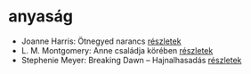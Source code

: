 # anyaság

- Joanne Harris: Ötnegyed narancs [részletek](_details/Joanne%20Harris.md#id_1123)
- L. M. Montgomery: Anne családja körében [részletek](_details/L.%20M.%20Montgomery.md#id_484)
- Stephenie Meyer: Breaking Dawn – Hajnalhasadás [részletek](_details/Stephenie%20Meyer.md#id_793)